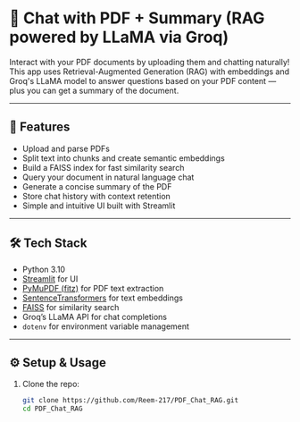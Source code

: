 # 📄 Chat with PDF + Summary (RAG powered by LLaMA via Groq)

Interact with your PDF documents by uploading them and chatting naturally!  
This app uses Retrieval-Augmented Generation (RAG) with embeddings and Groq's LLaMA model to answer questions based on your PDF content — plus you can get a summary of the document.

---

## 🚀 Features

- Upload and parse PDFs
- Split text into chunks and create semantic embeddings
- Build a FAISS index for fast similarity search
- Query your document in natural language chat
- Generate a concise summary of the PDF
- Store chat history with context retention
- Simple and intuitive UI built with Streamlit

---

## 🛠 Tech Stack

- Python 3.10  
- [Streamlit](https://streamlit.io/) for UI  
- [PyMuPDF (fitz)](https://pymupdf.readthedocs.io/en/latest/) for PDF text extraction  
- [SentenceTransformers](https://www.sbert.net/) for text embeddings  
- [FAISS](https://faiss.ai/) for similarity search  
- Groq’s LLaMA API for chat completions  
- `dotenv` for environment variable management  

---

## ⚙️ Setup & Usage

1. Clone the repo:
   ```bash
   git clone https://github.com/Reem-217/PDF_Chat_RAG.git
   cd PDF_Chat_RAG
